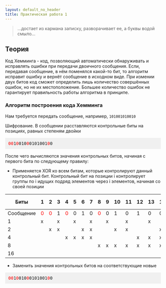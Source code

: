 ```yaml
---
layout: default_no_header
title: Практическая работа 1
---
```


> ...достает из кармана записку, разворачивает ее, а буквы водой смыло...

## Теория

Код Хемминга - код, позволяющий автоматически обнаруживать и исправлять ошибки при передачи двоичного сообщения. Если, передавая сообщение, в нём поменялся какой-то бит, то алгоритм исправит ошибку и вернёт сообщение в исходном виде. При измении двух битов код сможет определить лишь количество совершённых ошибок, но не их местоположение. Большее количество ошибок не гарантирует правильность работы алгоритма в принципе.

### Алгоритм построения кода Хемминга
Нам требуется передать сообщение, например,
`101001010010`

Шифрование.
В сообщении расставляются контрольные биты на позициях, равных степеням двойки

<pre style="font-family: monospace; background: #f0f0f0; padding: 10px;">
<span style="color:red">0</span><span style="color:red">0</span>1<span style="color:red">0</span>010<span style="color:red">0</span>0101001<span style="color:red">0</span>0
</pre>

После чего вычисляются значения контрольных битов, начиная с первого бита по следующему правилу:
- Применяется XOR ко всем битам, которые контролируют данный контрольный бит. Контрольный бит на позиции i контролирует группы по i идущих подряд элементов через i элементов, начиная со своей позиции

| Биты     | 1   | 2   | 3   | 4   | 5   | 6   | 7   | 8   | 9   | 10  | 11  | 12  | 13  | 14  | 15  | 16  | 17  | Контр. бит |
|----------|-----|-----|-----|-----|-----|-----|-----|-----|-----|-----|-----|-----|-----|-----|-----|-----|-----|------------|
| Сообщение| <span style="color:red">0</span> | <span style="color:red">0</span> | 1   | <span style="color:red">0</span> | 0   | 1   | 0   | <span style="color:red">0</span> | 0   | 1   | 0   | 1   | 0   | 0   | 1   | <span style="color:red">0</span> | 0   | -          |
| 1 | x  |     | x  |     | x  |     | x  |     | x  |     | x  |     | x  |     | x  |     | x  | <span style="color:red">0</span>          |
| 2 |     | x  | x  |     |     | x  | x  |     |     | x  | x  |     |     | x  | x  |     |     | <span style="color:red">0</span>          |
| 4 |     |     |     | x  | x  | x  | x  |     |     |     |     | x  | x  | x  | x  |     |     | <span style="color:red">1</span>          |
| 8 |     |     |     |     |     |     |     | x  | x  | x  | x  | x  | x  | x  | x  |     |     | <span style="color:red">1</span>          |
| 16|     |     |     |     |     |     |     |     |     |     |     |     |     |     |     | x  | x  | <span style="color:red">0</span>          |

- Заменить значения контрольных битов на соответствующие новые

<pre style="font-family: monospace; background: #f0f0f0; padding: 10px;">
<span style="color:red">0</span><span style="color:red">0</span>1<span style="color:red">0</span>010<span style="color:red">0</span>0101001<span style="color:red">0</span>0
</pre>
